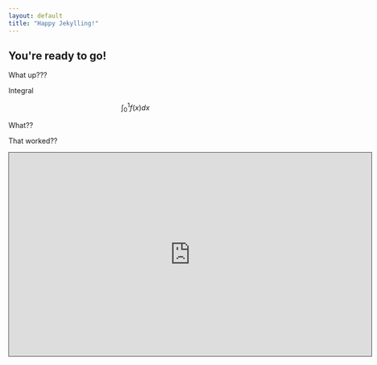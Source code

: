 ```yaml
---
layout: default
title: "Happy Jekylling!"
---
```


## You're ready to go!

What up???

Integral

$$
\int_0^1f(x)dx
$$

What??

That worked??


<iframe src="https://ntu.cloud.panopto.eu/Panopto/Pages/Embed.aspx?id=894e2520-46b3-4c7e-9666-acbc00eee050&amp;autoplay=false&amp;offerviewer=true&amp;showtitle=true&amp;showbrand=false&amp;start=0&amp;interactivity=all" height="405" width="720" style="border: 1px solid #464646;" allowfullscreen="" allow="autoplay"></iframe>